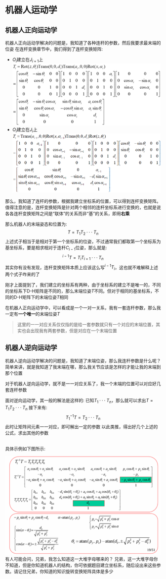 # 机器人运动学
## 机器人正向运动学
机器人正向运动学解决的问题是，我知道了各种连杆的参数，然后我要求最末端的位姿
在连杆变换章节中，我们得到了连杆变换矩阵:
* $O_i$建立在$J_{i+1}$上
  ![](img/1_2.png)
* $O_i$建立在$J_i$上
  ![](img/2_1.png)

那么，我知道了连杆的参数，根据我建立坐标系的位置，可以得到连杆变换矩阵。值得注意的是，连杆变换矩阵是针对两个相邻的连杆坐标系进行变换的，也就是说各各连杆变换矩阵之间是“联体”的关系而非“基”的关系，即用**右乘**

那么机器人的末端姿态和位置为:
$$
T=T_1T_2···T_n
$$
上述式子相当于是相对于第一个坐标系的位姿，不过通常我们都取第一个坐标系为基坐标系，要是相求相对于连杆$C_{i-1}$位姿，那么就是:
$$
^{i-1}T=T_iT_{i+1}···T_n
$$
其实你有没有发现，连杆变换矩阵本质上应该这么写$^{i-1}T_i$，这也就不难解释上述两个式子咋来的了

刚才上面提到了，我们建立的坐标系有两种，由于坐标系的建立不是唯一的，不同的坐标系下D-H矩阵是不同的，那么末端位姿$T$不同。但对于相同的基坐标系，不同的D-H矩阵下的末端位姿$T$相同

在机器人正向运动学中，可以看成是一个一对一关系，我有一套连杆参数，那么我一定有**一个唯一**的末端位姿$T$
> 这里的一一对应关系仅仅指的是给一套参数就只有一个对应的末端位置，其实也会出现我有两套参数，但是对应在一个末端位置
## 机器人逆向运动学
机器人逆向运动学解决的问题是，我知道了末端位姿，那么我连杆参数是什么呢？简单来讲，就是我知道了我末端在哪，那么我关节应该是怎样的才能让我的末端到那个位置

对于机器人逆向运动学，就不是一一对应关系了，我一个末端的位置可以对应好几套连杆参数

面对逆向运动学，其一般的解法是这样的:
已知$T_1···T_{n}$，那么就可以求出$T=T_1T_2···T_n$
接下来有:
$$
T_1^{-1}T=T_2···T_n
$$
此时让矩阵间元素一一对应，即可解出一定的参数
以此类推，得出好几个上述的公式，求出其他的参数

<br>
具体示例如下图所示:

![](img/3_1.png)
有人可能会问，兄弟，我怎么知道这一大堆字母哪来的？
兄弟，这一大堆字母你不知道，但是你知道机器人的结构，你可依据题目建立坐标系，随后设出来这些参数。请记住兄弟，你知道的知识旋转变换矩阵具体是多少
